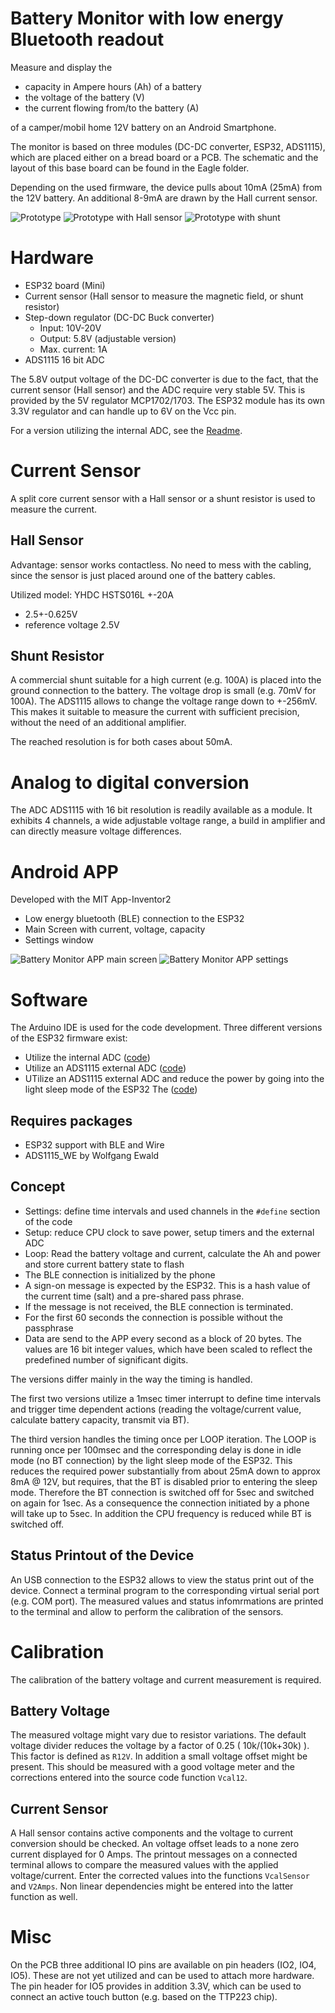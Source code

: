 Battery Monitor with low energy Bluetooth readout
=================================================
Measure and display the 
- capacity in Ampere hours (Ah) of a battery
- the voltage of the battery (V)
- the current flowing from/to the battery (A)

of a camper/mobil home 12V battery on an Android Smartphone.

The monitor is based on three modules (DC-DC converter, ESP32, ADS1115), which are placed either on a bread board or a PCB. 
The schematic and the layout of this base board can be found in the Eagle folder.

Depending on the used firmware, the device pulls about 10mA (25mA) from the 12V battery. An additional 8-9mA are drawn by the Hall current sensor.

![Prototype](images/BatteryMonitorADS1115_500px.jpg?raw=true "Prototype of the Battery Monitor")
![Prototype with Hall sensor](images/BatteryMonitorADS1115-Hall_500px.jpg?raw=true "Prototype of the Battery Monitor with split core current sensor")
![Prototype with shunt](images/BatteryMonitorADS1115-Shunt_500px.jpg?raw=true "Prototype of the Battery Monitor with shunt")



Hardware
========
* ESP32 board (Mini)
* Current sensor (Hall sensor to measure the magnetic field, or shunt resistor) 
* Step-down regulator (DC-DC Buck converter)
  * Input: 10V-20V
  * Output: 5.8V (adjustable version)
  * Max. current: 1A
* ADS1115 16 bit ADC

The 5.8V output voltage of the DC-DC converter is due to the fact, that the current sensor (Hall sensor) and the ADC require very stable 5V. 
This is provided by the 5V regulator MCP1702/1703. The ESP32 module has its own 3.3V regulator and can handle up to 6V on the Vcc pin. 

For a version utilizing the internal ADC, see the [Readme](Readme_internalADC.md).

Current Sensor
==============
A split core current sensor with a Hall sensor or a shunt resistor is used to measure the current.

Hall Sensor
-----------
Advantage: sensor works contactless. No need to mess with the cabling, since the sensor is just placed around one of the battery cables.

Utilized model: YHDC HSTS016L +-20A
- 2.5+-0.625V 
- reference voltage 2.5V

Shunt Resistor
--------------
A commercial shunt suitable for a high current (e.g. 100A) is placed into the ground connection to the battery. The voltage drop is small (e.g. 70mV for 100A).
The ADS1115 allows to change the voltage range down to +-256mV. This makes it suitable to measure the current with sufficient precision, without the need of an additional amplifier.

The reached resolution is for both cases about 50mA.

Analog to digital conversion
============================
The ADC ADS1115 with 16 bit resolution is readily available as a module. It exhibits 4 channels, a wide adjustable voltage range, a build in amplifier and can directly measure voltage differences.  

Android APP
===========
Developed with the MIT App-Inventor2
- Low energy bluetooth (BLE) connection to the ESP32
- Main Screen with current, voltage, capacity
- Settings window 


![Battery Monitor APP main screen](images/app_main.png?raw=true "Battery Monitor APP - main screen")
![Battery Monitor APP settings](images/app_settings.png "Battery Monitor APP - settings")


Software
========
The Arduino IDE is used for the code development. 
Three different versions of the ESP32 firmware exist:
- Utilize the internal ADC ([code](./BatteryMonitor_internal_ADC/BatteryMonitor_internal_ADC.ino))
- Utilize an ADS1115 external ADC ([code](./BatteryMonitor_ADS1115/BatteryMonitor_ADS1115.ino))
- UTilize an ADS1115 external ADC and reduce the power by going into the light sleep mode of the ESP32 The ([code](./BatteryMonitor_lowpower/BatteryMonitor_lowpower.ino))

Requires packages
-----------------
- ESP32 support with BLE and Wire
- ADS1115_WE by Wolfgang Ewald

Concept
-------
- Settings: define time intervals and used channels in the `#define` section of the code
- Setup: reduce CPU clock to save power, setup timers and the external ADC
- Loop: Read the battery voltage and current, calculate the Ah and power and store current battery state to flash
- The BLE connection is initialized by the phone
- A sign-on message is expected by the ESP32. This is a hash value of the current time (salt) and a pre-shared pass phrase. 
- If the message is not received, the BLE connection is terminated.
- For the first 60 seconds the connection is possible without the passphrase
- Data are send to the APP every second as a block of 20 bytes. The values are 16 bit integer values, which have been scaled to reflect the predefined number of significant digits. 

The versions differ mainly in the way the timing is handled. 

The first two versions utilize a 1msec timer interrupt to define time intervals and trigger time dependent 
actions (reading the voltage/current value, calculate battery capacity, transmit via BT). 

The third version handles the timing once per LOOP iteration. 
The LOOP is running once per 100msec and the corresponding delay is done in idle mode (no BT connection) by the light sleep mode of the ESP32. This reduces the 
required power substantially from about 25mA down to approx 8mA @ 12V, but requires, that the BT is disabled prior to entering the sleep mode. 
Therefore the BT connection is switched off for 5sec and switched on again for 1sec. As a consequence the connection initiated by a phone will take up to 5sec.
In addition the CPU frequency is reduced while BT is switched off.

Status Printout of the Device
-----------------------------
An USB connection to the ESP32 allows to view the status print out of the device. Connect a terminal program to the corresponding virtual serial port (e.g. COM port).
The measured values and status infomrmations are printed to the terminal and allow to perform the calibration of the sensors.  


Calibration
===========
The calibration of the battery voltage and current measurement is required.

Battery Voltage
---------------
The measured voltage might vary due to resistor variations. The default voltage divider reduces the voltage by a factor of 0.25 ( 10k/(10k+30k) ). 
This factor is defined as `R12V`.
In addition a small voltage offset might be present. This should be measured with a good voltage meter and the corrections entered into the source code 
function `Vcal12`.

Current Sensor
--------------
A Hall sensor contains active components and the voltage to current conversion should be checked. An voltage offset leads to a none zero current displayed for 0 Amps.
The printout messages on a connected terminal allows to compare the measured values with the applied voltage/current. Enter the corrected values into the functions `VcalSensor` and `V2Amps`. 
Non linear dependencies might be entered into the latter function as well. 

Misc
====
On the PCB three additional IO pins are available on pin headers (IO2, IO4, IO5). These are not yet utilized and can be used to attach more hardware. The pin header for 
IO5 provides in addition 3.3V, which can be used to connect an active touch button (e.g. based on the TTP223 chip).  